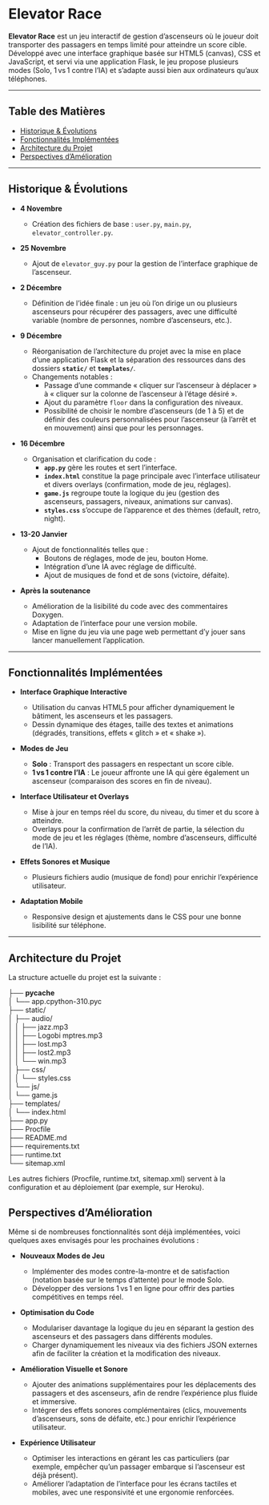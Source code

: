 # Elevator Race

**Elevator Race** est un jeu interactif de gestion d’ascenseurs où le joueur doit transporter des passagers en temps limité pour atteindre un score cible. Développé avec une interface graphique basée sur HTML5 (canvas), CSS et JavaScript, et servi via une application Flask, le jeu propose plusieurs modes (Solo, 1 vs 1 contre l’IA) et s’adapte aussi bien aux ordinateurs qu’aux téléphones.

---

## Table des Matières

- [Historique & Évolutions](#historique--évolutions)
- [Fonctionnalités Implémentées](#fonctionnalités-implémentées)
- [Architecture du Projet](#architecture-du-projet)
- [Perspectives d’Amélioration](#perspectives-damélioration)

---

## Historique & Évolutions

- **4 Novembre**  
  - Création des fichiers de base : `user.py`, `main.py`, `elevator_controller.py`.

- **25 Novembre**  
  - Ajout de `elevator_guy.py` pour la gestion de l’interface graphique de l’ascenseur.

- **2 Décembre**  
  - Définition de l’idée finale : un jeu où l’on dirige un ou plusieurs ascenseurs pour récupérer des passagers, avec une difficulté variable (nombre de personnes, nombre d’ascenseurs, etc.).

- **9 Décembre**  
  - Réorganisation de l’architecture du projet avec la mise en place d’une application Flask et la séparation des ressources dans des dossiers **`static/`** et **`templates/`**.  
  - Changements notables :
    - Passage d’une commande « cliquer sur l’ascenseur à déplacer » à « cliquer sur la colonne de l’ascenseur à l’étage désiré ».
    - Ajout du paramètre `floor` dans la configuration des niveaux.
    - Possibilité de choisir le nombre d’ascenseurs (de 1 à 5) et de définir des couleurs personnalisées pour l’ascenseur (à l’arrêt et en mouvement) ainsi que pour les personnages.

- **16 Décembre**  
  - Organisation et clarification du code :
    - **`app.py`** gère les routes et sert l’interface.
    - **`index.html`** constitue la page principale avec l’interface utilisateur et divers overlays (confirmation, mode de jeu, réglages).
    - **`game.js`** regroupe toute la logique du jeu (gestion des ascenseurs, passagers, niveaux, animations sur canvas).
    - **`styles.css`** s’occupe de l’apparence et des thèmes (default, retro, night).

- **13-20 Janvier**  
  - Ajout de fonctionnalités telles que :
    - Boutons de réglages, mode de jeu, bouton Home.
    - Intégration d’une IA avec réglage de difficulté.
    - Ajout de musiques de fond et de sons (victoire, défaite).

- **Après la soutenance**  
  - Amélioration de la lisibilité du code avec des commentaires Doxygen.
  - Adaptation de l’interface pour une version mobile.
  - Mise en ligne du jeu via une page web permettant d’y jouer sans lancer manuellement l’application.

---

## Fonctionnalités Implémentées

- **Interface Graphique Interactive**  
  - Utilisation du canvas HTML5 pour afficher dynamiquement le bâtiment, les ascenseurs et les passagers.
  - Dessin dynamique des étages, taille des textes et animations (dégradés, transitions, effets « glitch » et « shake »).

- **Modes de Jeu**  
  - **Solo** : Transport des passagers en respectant un score cible.
  - **1 vs 1 contre l’IA** : Le joueur affronte une IA qui gère également un ascenseur (comparaison des scores en fin de niveau).

- **Interface Utilisateur et Overlays**  
  - Mise à jour en temps réel du score, du niveau, du timer et du score à atteindre.
  - Overlays pour la confirmation de l’arrêt de partie, la sélection du mode de jeu et les réglages (thème, nombre d’ascenseurs, difficulté de l’IA).

- **Effets Sonores et Musique**  
  - Plusieurs fichiers audio (musique de fond) pour enrichir l’expérience utilisateur.

- **Adaptation Mobile**  
  - Responsive design et ajustements dans le CSS pour une bonne lisibilité sur téléphone.

---

## Architecture du Projet

La structure actuelle du projet est la suivante :


├── __pycache__  
│   └── app.cpython-310.pyc  
├── static/  
│   ├── audio/  
│   │   ├── jazz.mp3  
│   │   ├── Logobi mptres.mp3  
│   │   ├── lost.mp3  
│   │   ├── lost2.mp3  
│   │   └── win.mp3  
│   ├── css/  
│   │   └── styles.css  
│   └── js/  
│       └── game.js  
├── templates/  
│   └── index.html  
├── app.py  
├── Procfile  
├── README.md  
├── requirements.txt  
├── runtime.txt  
└── sitemap.xml  



Les autres fichiers (Procfile, runtime.txt, sitemap.xml) servent à la configuration et au déploiement (par exemple, sur Heroku).



## Perspectives d’Amélioration

Même si de nombreuses fonctionnalités sont déjà implémentées, voici quelques axes envisagés pour les prochaines évolutions :

- **Nouveaux Modes de Jeu**
  - Implémenter des modes contre-la-montre et de satisfaction (notation basée sur le temps d’attente) pour le mode Solo.
  - Développer des versions 1 vs 1 en ligne pour offrir des parties compétitives en temps réel.

- **Optimisation du Code**
  - Modulariser davantage la logique du jeu en séparant la gestion des ascenseurs et des passagers dans différents modules.
  - Charger dynamiquement les niveaux via des fichiers JSON externes afin de faciliter la création et la modification des niveaux.

- **Amélioration Visuelle et Sonore**
  - Ajouter des animations supplémentaires pour les déplacements des passagers et des ascenseurs, afin de rendre l’expérience plus fluide et immersive.
  - Intégrer des effets sonores complémentaires (clics, mouvements d’ascenseurs, sons de défaite, etc.) pour enrichir l’expérience utilisateur.

- **Expérience Utilisateur**
  - Optimiser les interactions en gérant les cas particuliers (par exemple, empêcher qu’un passager embarque si l’ascenseur est déjà présent).
  - Améliorer l’adaptation de l’interface pour les écrans tactiles et mobiles, avec une responsivité et une ergonomie renforcées.









